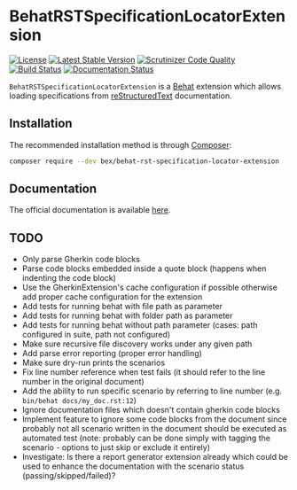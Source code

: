 BehatRSTSpecificationLocatorExtension
=====================================

[![License](https://poser.pugx.org/bex/behat-rst-specification-locator-extension/license)](https://packagist.org/packages/bex/behat-rst-specification-locator-extension)
[![Latest Stable Version](https://poser.pugx.org/bex/behat-rst-specification-locator-extension/version)](https://packagist.org/packages/bex/behat-rst-specification-locator-extension)
[![Scrutinizer Code Quality](https://scrutinizer-ci.com/g/tkotosz/BehatRSTSpecificationLocatorExtension/badges/quality-score.png?b=master)](https://scrutinizer-ci.com/g/tkotosz/BehatRSTSpecificationLocatorExtension/?branch=master)
[![Build Status](https://scrutinizer-ci.com/g/tkotosz/BehatRSTSpecificationLocatorExtension/badges/build.png?b=master)](https://scrutinizer-ci.com/g/tkotosz/BehatRSTSpecificationLocatorExtension/build-status/master)
[![Documentation Status](https://readthedocs.org/projects/behat-rst-specification-locator-extension/badge/?version=latest)](https://behat-rst-specification-locator-extension.readthedocs.io/en/latest/?badge=latest)

`BehatRSTSpecificationLocatorExtension` is a [Behat](https://behat.org) extension which allows loading specifications from [reStructuredText](https://docutils.sourceforge.io/rst.html) documentation.

Installation
------------

The recommended installation method is through [Composer](https://getcomposer.org):

```bash
composer require --dev bex/behat-rst-specification-locator-extension
```

Documentation
-------------

The official documentation is available [here](https://behat-rst-specification-locator-extension.readthedocs.io/).


TODO
----
- Only parse Gherkin code blocks
- Parse code blocks embedded inside a quote block (happens when indenting the code block)
- Use the GherkinExtension's cache configuration if possible otherwise add proper cache configuration for the extension
- Add tests for running behat with file path as parameter
- Add tests for running behat with folder path as parameter
- Add tests for running behat without path parameter (cases: path configured in suite, path not configured)
- Make sure recursive file discovery works under any given path
- Add parse error reporting (proper error handling)
- Make sure dry-run prints the scenarios
- Fix line number reference when test fails (it should refer to the line number in the original document)
- Add the ability to run specific scenario by referring to line number (e.g. `bin/behat docs/my_doc.rst:12`)
- Ignore documentation files which doesn't contain gherkin code blocks
- Implement feature to ignore some code blocks from the document since probably not all scenario written in the document should be executed as automated test (note: probably can be done simply with tagging the scenario - options to just skip or exclude it entirely)
- Investigate: Is there a report generator extension already which could be used to enhance the documentation with the scenario status (passing/skipped/failed)?
